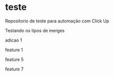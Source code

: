 # teste

Repositorio de teste para automação com Click Up

Testando os tipos de merges

adicao 1

feature 1

feature 5

feature 7

